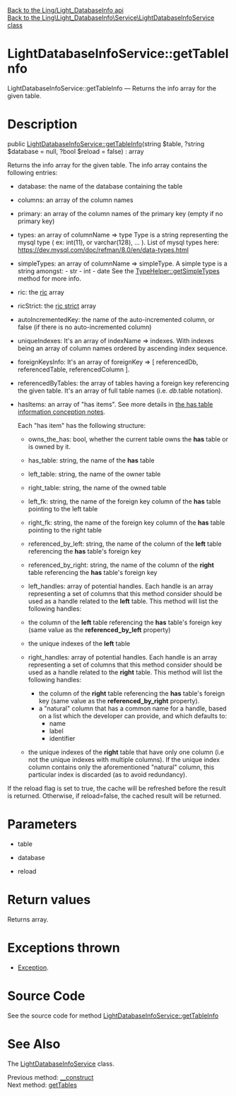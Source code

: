 [Back to the Ling/Light_DatabaseInfo api](https://github.com/lingtalfi/Light_DatabaseInfo/blob/master/doc/api/Ling/Light_DatabaseInfo.md)<br>
[Back to the Ling\Light_DatabaseInfo\Service\LightDatabaseInfoService class](https://github.com/lingtalfi/Light_DatabaseInfo/blob/master/doc/api/Ling/Light_DatabaseInfo/Service/LightDatabaseInfoService.md)


LightDatabaseInfoService::getTableInfo
================



LightDatabaseInfoService::getTableInfo — Returns the info array for the given table.




Description
================


public [LightDatabaseInfoService::getTableInfo](https://github.com/lingtalfi/Light_DatabaseInfo/blob/master/doc/api/Ling/Light_DatabaseInfo/Service/LightDatabaseInfoService/getTableInfo.md)(string $table, ?string $database = null, ?bool $reload = false) : array




Returns the info array for the given table.
The info array contains the following entries:

- database: the name of the database containing the table
- columns: an array of the column names
- primary: an array of the column names of the primary key (empty if no primary key)
- types: an array of columnName => type
         Type is a string representing the mysql type ( ex: int(11), or varchar(128), ... ).
         List of mysql types here: https://dev.mysql.com/doc/refman/8.0/en/data-types.html
- simpleTypes: an array of columnName => simpleType.
         A simple type is a string amongst:
             - str
             - int
             - date
         See the [TypeHelper::getSimpleTypes](https://github.com/lingtalfi/Light_DatabaseInfo/blob/master/doc/api/Ling/Light_DatabaseInfo/Helper/TypeHelper/getSimpleTypes.md) method for more info.

- ric: the [ric](https://github.com/lingtalfi/NotationFan/blob/master/ric.md) array
- ricStrict: the [ric strict](https://github.com/lingtalfi/NotationFan/blob/master/ric.md) array
- autoIncrementedKey: the name of the auto-incremented column, or false (if there is no auto-incremented column)
- uniqueIndexes: It's an array of indexName => indexes. With indexes being an array of column names ordered by ascending index sequence.
- foreignKeysInfo: It's an array of foreignKey => [ referencedDb, referencedTable, referencedColumn ].
- referencedByTables: the array of tables having a foreign key referencing the given table.
     It's an array of full table names (i.e. $db.$table notation).
- hasItems: an array of "has items".
     See more details in [the has table information conception notes](https://github.com/lingtalfi/SimplePdoWrapper/blob/master/doc/pages/conception-notes.md#the-has-table-information).

     Each "has item" has the following structure:

     - owns_the_has: bool, whether the current table owns the **has** table or is owned by it.
     - has_table: string, the name of the **has** table
     - left_table: string, the name of the owner table
     - right_table: string, the name of the owned table
     - left_fk: string, the name of the foreign key column of the **has** table pointing to the left table
     - right_fk: string, the name of the foreign key column of the **has** table pointing to the right table
     - referenced_by_left: string, the name of the column of the **left** table referencing the **has** table's foreign key
     - referenced_by_right: string, the name of the column of the **right** table referencing the **has** table's foreign key
     - left_handles: array of potential handles. Each handle is an array representing a set of columns that this method consider should be used as a handle related to the **left** table.
          This method will list the following handles:
     - the column of the **left** table referencing the **has** table's foreign key (same value as the **referenced_by_left** property)
     - the unique indexes of the **left** table

     - right_handles: array of potential handles. Each handle is an array representing a set of columns that this method consider should be used as a handle related to the **right** table.
          This method will list the following handles:
          - the column of the **right** table referencing the **has** table's foreign key (same value as the **referenced_by_right** property).
          - a "natural" column that has a common name for a handle, based on a list which the developer can provide, and which defaults to:
              - name
              - label
              - identifier

     - the unique indexes of the **right** table that have only one column (i.e not the unique indexes with multiple columns).
          If the unique index column contains only the aforementioned "natural" column, this particular index is discarded (as to avoid redundancy).



If the reload flag is set to true, the cache will be refreshed before the result is returned.
Otherwise, if reload=false, the cached result will be returned.




Parameters
================


- table

    

- database

    

- reload

    


Return values
================

Returns array.


Exceptions thrown
================

- [Exception](http://php.net/manual/en/class.exception.php).&nbsp;







Source Code
===========
See the source code for method [LightDatabaseInfoService::getTableInfo](https://github.com/lingtalfi/Light_DatabaseInfo/blob/master/Service/LightDatabaseInfoService.php#L107-L159)


See Also
================

The [LightDatabaseInfoService](https://github.com/lingtalfi/Light_DatabaseInfo/blob/master/doc/api/Ling/Light_DatabaseInfo/Service/LightDatabaseInfoService.md) class.

Previous method: [__construct](https://github.com/lingtalfi/Light_DatabaseInfo/blob/master/doc/api/Ling/Light_DatabaseInfo/Service/LightDatabaseInfoService/__construct.md)<br>Next method: [getTables](https://github.com/lingtalfi/Light_DatabaseInfo/blob/master/doc/api/Ling/Light_DatabaseInfo/Service/LightDatabaseInfoService/getTables.md)<br>

